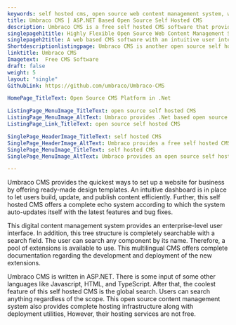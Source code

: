 ```yaml
---
keywords: self hosted cms, open source web content management system, web based cms, multilingual cms, open source content management system,
title: Umbraco CMS | ASP.NET Based Open Source Self Hosted CMS
description: Umbraco CMS is a free self hosted CMS software that provides pre-made sets of HTML web pages, several document types, global search, and data validations.
singlepageh1title: Highly Flexible Open Source Web Content Management System
singlepageh2title: A web based CMS software with an intuitive user interface and many features such as Multilingual support, activity log views, global search, and post scheduling.
Shortdescriptionlistingpage: Umbraco CMS is another open source self hosted CMS alternative that is written in ASP.Net. It offers an enterprise level user interface and many features such as smart search, support for media files and many more.
linktitle: Umbraco CMS 
Imagetext:  Free CMS Software 
draft: false
weight: 5
layout: "single"
GithubLink: https://github.com/umbraco/Umbraco-CMS

HomePage_TitleText: Open Source CMS Platform in .Net

ListingPage_MenuImage_TitleText: open source self hosted CMS
ListingPage_MenuImage_AltText: Umbraco provides .Net based open source self hosted CMS
ListingPage_Link_TitleText: open source self hosted CMS

SinglePage_HeaderImage_TitleText: self hosted CMS
SinglePage_HeaderImage_AltText: Umbraco provides a free self hosted CMS
SinglePage_MenuImage_TitleText: self hosted CMS
SinglePage_MenuImage_AltText: Umbraco provides an open source self hosted CMS

---
```


Umbraco CMS provides the quickest ways to set up a website for business by offering ready-made design templates. An intuitive dashboard is in place to let users build, update, and publish content efficiently. Further, this self hosted CMS offers a complete echo system according to which the system auto-updates itself with the latest features and bug fixes.

This digital content management system provides an enterprise-level user interface. In addition, this tree structure is completely searchable with a search field. The user can search any component by its name. Therefore, a pool of extensions is available to use. This multilingual CMS offers complete documentation regarding the development and deployment of the new extensions.  
  
Umbraco CMS is written in ASP.NET. There is some input of some other languages like Javascript, HTML, and TypeScript. After that, the coolest feature of this self hosted CMS is the global search. Users can search anything regardless of the scope. This open source content management system also provides complete hosting infrastructure along with deployment utilities, However, their hosting services are not free.
